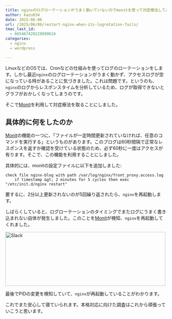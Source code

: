 ```yaml
---
title: nginxのログローテーションがうまく動いていないのでmonitを使って対症療法してみた
author: kazu634
date: 2015-06-06
url: /2015/06/06/restart-nginx-when-its-logrotation-fails/
tmac_last_id:
  - 665467420228890624
categories:
  - nginx
  - wordpress

---
```

LinuxなどのOSでは、Cronなどの仕組みを使ってログのローテーションをします。しかし最近`nginx`のログローテーションがうまく動かず、アクセスログが空になっている時があることに気づきました。これは問題です。というのも、`nginx`のログからレスポンスタイムを分析しているため、ログが取得できないとグラフがおかしくなってしまうのです。

そこで<a href="https://mmonit.com/" onclick="__gaTracker('send', 'event', 'outbound-article', 'https://mmonit.com/', 'Monit');">Monit</a>を利用して対症療法を取ることにしました。

## 具体的に何をしたのか

<a href="https://mmonit.com/" onclick="__gaTracker('send', 'event', 'outbound-article', 'https://mmonit.com/', 'Monit');">Monit</a>の機能の一つに、「ファイルが一定時間更新されていなければ、任意のコマンドを実行する」というものがあります。このブログは60秒間隔で正常なレスポンスを返すか確認を受けている状態のため、必ず60秒に一度はアクセスが有ります。そこで、この機能を利用することにしました。

具体的には、monitの設定ファイルに以下を追加しました:

```
check file nginx-blog with path /var/log/nginx/front_proxy.access.log
    if timestamp &gt; 2 minutes for 5 cycles then exec "/etc/init.d/nginx restart"
```

要するに、2分以上更新されないのが5回繰り返されたら、`nginx`を再起動します。

しばらくしていると、ログローテーションのタイミングでまたログにうまく書き込まれない自体が発生しました。このことを<a href="https://mmonit.com/" onclick="__gaTracker('send', 'event', 'outbound-article', 'https://mmonit.com/', 'Monit');">Monit</a>が検知、`nginx`を再起動してくれました。

<a href="https://www.flickr.com/photos/42332031@N02/17899474204" onclick="__gaTracker('send', 'event', 'outbound-article', 'https://www.flickr.com/photos/42332031@N02/17899474204', '');" title="Slack by Kazuhiro MUSASHI, on Flickr"><img class=" aligncenter" src="https://c1.staticflickr.com/9/8831/17899474204_7a19d23d3a.jpg" alt="Slack" width="500" height="168" /></a>

最後でPIDの変更を検知していて、`nginx`が再起動していることがわかります。

これでまた安心して寝ていられます。本格対応に向けた調査はこれから頑張っていこうと思います。